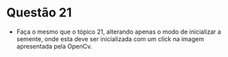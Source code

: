 # Questão 21

- Faça o mesmo que o tópico 21, alterando apenas o modo de inicializar a semente, onde esta deve ser inicializada com um
click na imagem apresentada pela OpenCv.